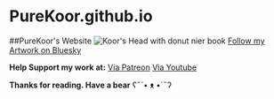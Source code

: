# PureKoor.github.io

##PureKoor's Website
![Koor's Head with donut nier book](https://cdn.bsky.app/img/banner/plain/did:plc:fk2jv5emukjpegfk6z4u5oh2/bafkreigqfcv3jt457yougmgjmgpszq6gnq2edvvhoqw3r47wa3edx6ydxe@jpeg)
[Follow my Artwork on Bluesky](https://bsky.purekoor.com)

**Help Support my work at:**
[Via Patreon](https://patreon.purekoor.com)
[Via Youtube](https://yt.purekoor.com)

**Thanks for reading. Have a bear**
ʕ˶´• ᴥ •`˶ʔ
